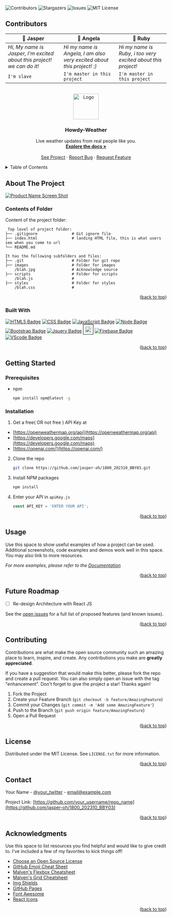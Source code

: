 <!-- Improved compatibility of back to top link: See: https://github.com/othneildrew/Best-README-Template/pull/73 -->
<a name="readme-top"></a>

![Contributors](https://img.shields.io/github/contributors/jasper-oh/1800_202310_BBY03?style=for-the-badge) ![Stargazers](https://img.shields.io/github/stars/jasper-oh/1800_202310_BBY03?style=for-the-badge) ![Issues]( https://img.shields.io/github/issues/jasper-oh/1800_202310_BBY03?style=for-the-badge) ![MIT License](https://img.shields.io/github/license/jasper-oh/1800_202310_BBY03?style=for-the-badge)

## Contributors

🫠 Jasper | 👿 Angela  | 👹 Ruby
--- | --- | ---
*Hi, My name is Jasper, I'm excited about this project! we can do it!* | *Hi my name is Angela, I am also very excited about this project! :)* | *Hi my name is Ruby, i too very excited about this project!*
`I'm slave` | `I'm master in this project` | `I'm master in this project`

<!-- PROJECT LOGO -->
<br />
<div align="center">
  <a href="https://github.com/jasper-oh/1800_202310_BBY03">
    <img src="https://user-images.githubusercontent.com/63331153/228339796-8eaa8dba-d777-46f2-9fc5-d69891e4dc78.png" alt="Logo" width="80" height="80">
  </a>

  <h3 align="center">Howdy-Weather</h3>


  <p align="center">
    Live weather updates from real people like you.
    <br />
    <a href="https://github.com/jasper-oh/1800_202310_BBY03"><strong>Explore the docs »</strong></a>
    <br />
    <br />
    <a href="https://future-link-will-be-here.com">See Project</a>
    ·
    <a href="https://github.com/jasper-oh/1800_202310_BBY03/issues">Report Bug</a>
    ·
    <a href="https://github.com/jasper-oh/1800_202310_BBY03/issues">Request Feature</a>
  </p>
</div>



<!-- TABLE OF CONTENTS -->
<details>
  <summary>Table of Contents</summary>
  <ol>
    <li>
      <a href="#about-the-project">About The Project</a>
      <ul>
        <li><a href="#built-with">Built With</a></li>
      </ul>
    </li>
    <li>
      <a href="#getting-started">Getting Started</a>
      <ul>
        <li><a href="#prerequisites">Prerequisites</a></li>
        <li><a href="#installation">Installation</a></li>
      </ul>
    </li>
    <li><a href="#usage">Usage</a></li>
    <li><a href="#roadmap">Roadmap</a></li>
    <li><a href="#contributing">Contributing</a></li>
    <li><a href="#license">License</a></li>
    <li><a href="#contact">Contact</a></li>
    <li><a href="#acknowledgments">Acknowledgments</a></li>
  </ol>
</details>



<!-- ABOUT THE PROJECT -->
## About The Project

[![Product Name Screen Shot](https://user-images.githubusercontent.com/63331153/228347096-aaa445b4-237b-49d2-a100-8ad87a7334e3.png)](https://example.com)

### Contents of Folder
Content of the project folder:

```
 Top level of project folder: 
├── .gitignore               # Git ignore file
├── index.html               # landing HTML file, this is what users see when you come to url
└── README.md

It has the following subfolders and files:
├── .git                     # Folder for git repo
├── images                   # Folder for images
    /blah.jpg                # Acknowledge source
├── scripts                  # Folder for scripts
    /blah.js                 # 
├── styles                   # Folder for styles
    /blah.css                # 

```

<p align="right">(<a href="#readme-top">back to top</a>)</p>



### Built With

[![HTML5 Badge](https://img.shields.io/badge/HTML5-E34F26?style=for-the-badge&logo=html5&logoColor=white)](https://javascript.info/)
[![CSS Badge](https://img.shields.io/badge/CSS3-1572B6?style=for-the-badge&logo=css3&logoColor=white)](https://javascript.info/)
[![JavaScript Badge](https://img.shields.io/badge/JavaScript-F7DF1E?style=for-the-badge&logo=JavaScript&logoColor=white)](https://javascript.info/)
[![Node Badge](https://img.shields.io/badge/Node.js-339933?style=for-the-badge&logo=nodedotjs&logoColor=white)](https://javascript.info/)
[![Bootstrap Badge](https://img.shields.io/badge/Bootstrap-563D7C?style=for-the-badge&logo=bootstrap&logoColor=white)](https://javascript.info/)
[![Jquery Badge](https://img.shields.io/badge/jQuery-0769AD?style=for-the-badge&logo=jquery&logoColor=white)](https://javascript.info/)
<img src="https://upload.wikimedia.org/wikipedia/commons/4/4d/OpenAI_Logo.svg" height="20px" style="border : 1px solid black; padding: 5px">
[![Firebase Badge](https://img.shields.io/badge/firebase-ffca28?style=for-the-badge&logo=firebase&logoColor=black)](https://javascript.info/)
[![VScode Badge](https://img.shields.io/badge/VSCode-0078D4?style=for-the-badge&logo=visual%20studio%20code&logoColor=white)](https://javascript.info/)



<p align="right">(<a href="#readme-top">back to top</a>)</p>



<!-- GETTING STARTED -->
## Getting Started


### Prerequisites

* npm

  ```sh
  npm install npm@latest -g
  ```

### Installation


1. Get a free( OR not free ) API Key at 

- [https://openweathermap.org/api](https://openweathermap.org/api)
- [https://developers.google.com/maps](https://developers.google.com/maps)
- [https://openai.com/](https://openai.com/)

2. Clone the repo
   ```sh
   git clone https://github.com/jasper-oh/1800_202310_BBY03.git
   ```
3. Install NPM packages

   ```sh
   npm install
   ```
4. Enter your API in `apiKey.js`
   ```js
   const API_KEY = 'ENTER YOUR API';
   ```

<p align="right">(<a href="#readme-top">back to top</a>)</p>



<!-- USAGE EXAMPLES -->
## Usage

Use this space to show useful examples of how a project can be used. Additional screenshots, code examples and demos work well in this space. You may also link to more resources.

_For more examples, please refer to the [Documentation](https://example.com)_

<p align="right">(<a href="#readme-top">back to top</a>)</p>



<!-- ROADMAP -->
## Future Roadmap

- [ ] Re-design Architecture with React JS



See the [open issues](https://github.com/jasper-oh/1800_202310_BBY03/issues) for a full list of proposed features (and known issues).

<p align="right">(<a href="#readme-top">back to top</a>)</p>



<!-- CONTRIBUTING -->
## Contributing

Contributions are what make the open source community such an amazing place to learn, inspire, and create. Any contributions you make are **greatly appreciated**.

If you have a suggestion that would make this better, please fork the repo and create a pull request. You can also simply open an issue with the tag "enhancement".
Don't forget to give the project a star! Thanks again!

1. Fork the Project
2. Create your Feature Branch (`git checkout -b feature/AmazingFeature`)
3. Commit your Changes (`git commit -m 'Add some AmazingFeature'`)
4. Push to the Branch (`git push origin feature/AmazingFeature`)
5. Open a Pull Request

<p align="right">(<a href="#readme-top">back to top</a>)</p>



<!-- LICENSE -->
## License

Distributed under the MIT License. See `LICENSE.txt` for more information.

<p align="right">(<a href="#readme-top">back to top</a>)</p>



<!-- CONTACT -->
## Contact

Your Name - [@your_twitter](https://twitter.com/your_username) - email@example.com

Project Link: [https://github.com/your_username/repo_name](https://github.com/jasper-oh/1800_202310_BBY03)

<p align="right">(<a href="#readme-top">back to top</a>)</p>



<!-- ACKNOWLEDGMENTS -->
## Acknowledgments

Use this space to list resources you find helpful and would like to give credit to. I've included a few of my favorites to kick things off!

* [Choose an Open Source License](https://choosealicense.com)
* [GitHub Emoji Cheat Sheet](https://www.webpagefx.com/tools/emoji-cheat-sheet)
* [Malven's Flexbox Cheatsheet](https://flexbox.malven.co/)
* [Malven's Grid Cheatsheet](https://grid.malven.co/)
* [Img Shields](https://shields.io)
* [GitHub Pages](https://pages.github.com)
* [Font Awesome](https://fontawesome.com)
* [React Icons](https://react-icons.github.io/react-icons/search)

<p align="right">(<a href="#readme-top">back to top</a>)</p>



